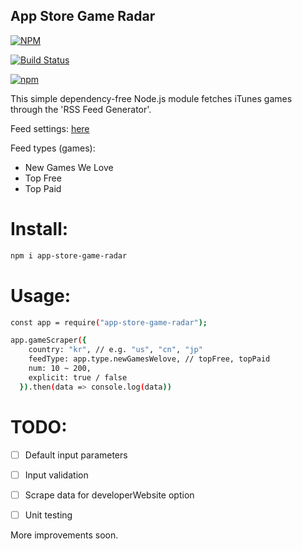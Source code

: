 ## App Store Game Radar

[![NPM](https://nodei.co/npm/app-store-game-radar.png?downloads=true)](https://nodei.co/npm/app-store-game-radar/)

[![Build Status](https://travis-ci.org/grashupfer99/app-store-game-radar.svg?branch=master)](https://travis-ci.org/grashupfer99/app-store-game-radar)

[![npm](https://img.shields.io/npm/v/app-store-game-radar.svg)](https://www.npmjs.com/package/app-store-game-radar)

This simple dependency-free Node.js module fetches iTunes games through the 'RSS Feed Generator'.


Feed settings: [here][feedsettings]


Feed types (games):

- New Games We Love
- Top Free
- Top Paid

# Install:

```sh
npm i app-store-game-radar
```

# Usage:

```sh
const app = require("app-store-game-radar");

app.gameScraper({
    country: "kr", // e.g. "us", "cn", "jp"
    feedType: app.type.newGamesWelove, // topFree, topPaid
    num: 10 ~ 200,
    explicit: true / false
  }).then(data => console.log(data))
```

# TODO:

- [ ] Default input parameters
- [ ] Input validation
- [ ] Scrape data for developerWebsite option
- [ ] Unit testing


More improvements soon.

[feedsettings]: http://rss.itunes.apple.com/en-us

